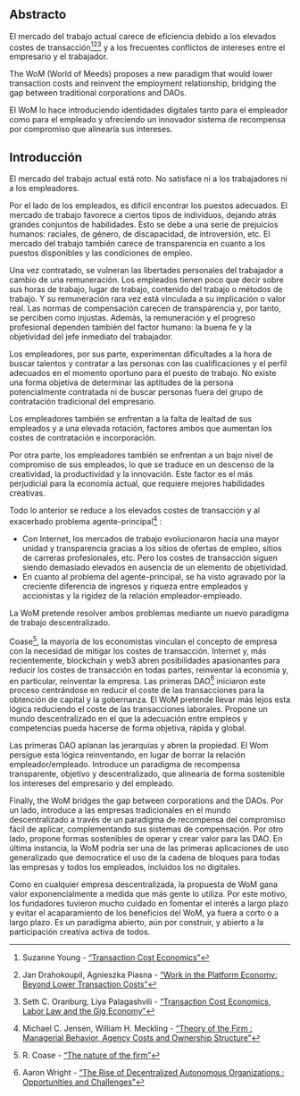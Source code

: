 

## Abstracto

El mercado del trabajo actual carece de eficiencia debido a los elevados costes de transacción[^1][^2][^3] y a los frecuentes conflictos de intereses entre el empresario y el trabajador.

The WoM (World of Meeds) proposes a new paradigm that would lower transaction costs and reinvent the employment relationship, bridging the gap between traditional corporations and DAOs.

El WoM lo hace introduciendo identidades digitales tanto para el empleador como para el empleado y ofreciendo un innovador sistema de recompensa por compromiso que alinearía sus intereses.

## Introducción

El mercado del trabajo actual está roto. No satisface ni a los trabajadores ni a los empleadores.

Por el lado de los empleados, es difícil encontrar los puestos adecuados. El mercado de trabajo favorece a ciertos tipos de individuos, dejando atrás grandes conjuntos de habilidades. Esto se debe a una serie de prejuicios humanos: raciales, de género, de discapacidad, de introversión, etc. El mercado del trabajo también carece de transparencia en cuanto a los puestos disponibles y las condiciones de empleo.

Una vez contratado, se vulneran las libertades personales del trabajador a cambio de una remuneración. Los empleados tienen poco que decir sobre sus horas de trabajo, lugar de trabajo, contenido del trabajo o métodos de trabajo. Y su remuneración rara vez está vinculada a su implicación o valor real. Las normas de compensación carecen de transparencia y, por tanto, se perciben como injustas. Además, la remuneración y el progreso profesional dependen también del factor humano: la buena fe y la objetividad del jefe inmediato del trabajador.

Los empleadores, por sus parte, experimentan dificultades a la hora de buscar talentos y contratar a las personas con las cualificaciones y el perfil adecuados en el momento oportuno para el puesto de trabajo. No existe una forma objetiva de determinar las aptitudes de la persona potencialmente contratada ni de buscar personas fuera del grupo de contratación tradicional del empresario.

Los empleadores también se enfrentan a la falta de lealtad de sus empleados y a una elevada rotación, factores ambos que aumentan los costes de contratación e incorporación.

Por otra parte, los empleadores también se enfrentan a un bajo nivel de compromiso de sus empleados, lo que se traduce en un descenso de la creatividad, la productividad y la innovación. Este factor es el más perjudicial para la economía actual, que requiere mejores habilidades creativas.

Todo lo anterior se reduce a los elevados costes de transacción y al exacerbado problema agente-principal[^4] :

- Con Internet, los mercados de trabajo evolucionaron hacia una mayor unidad y transparencia gracias a los sitios de ofertas de empleo, sitios de carreras profesionales, etc. Pero los costes de transacción siguen siendo demasiado elevados en ausencia de un elemento de objetividad.
- En cuanto al problema del agente-principal, se ha visto agravado por la creciente diferencia de ingresos y riqueza entre empleados y accionistas y la rigidez de la relación empleador-empleado.

La WoM pretende resolver ambos problemas mediante un nuevo paradigma de trabajo descentralizado.

Coase[^5], la mayoría de los economistas vinculan el concepto de empresa con la necesidad de mitigar los costes de transacción. Internet y, más recientemente, blockchain y web3 abren posibilidades apasionantes para reducir los costes de transacción en todas partes, reinventar la economía y, en particular, reinventar la empresa. Las primeras DAO[^6] iniciaron este proceso centrándose en reducir el coste de las transacciones para la obtención de capital y la gobernanza. El WoM pretende llevar más lejos esta lógica reduciendo el coste de las transacciones laborales. Propone un mundo descentralizado en el que la adecuación entre empleos y competencias pueda hacerse de forma objetiva, rápida y global.

Las primeras DAO aplanan las jerarquías y abren la propiedad. El Wom persigue esta lógica reinventando, en lugar de borrar la relación empleador/empleado. Introduce un paradigma de recompensa transparente, objetivo y descentralizado, que alinearía de forma sostenible los intereses del empresario y del empleado.

Finally, the WoM bridges the gap between corporations and the DAOs. Por un lado, introduce a las empresas tradicionales en el mundo descentralizado a través de un paradigma de recompensa del compromiso fácil de aplicar, complementando sus sistemas de compensación. Por otro lado, propone formas sostenibles de operar y crear valor para las DAO. En última instancia, la WoM podría ser una de las primeras aplicaciones de uso generalizado que democratice el uso de la cadena de bloques para todas las empresas y todos los empleados, incluidos los no digitales.

Como en cualquier empresa descentralizada, la propuesta de WoM gana valor exponencialmente a medida que más gente lo utiliza. Por este motivo, los fundadores tuvieron mucho cuidado en fomentar el interés a largo plazo y evitar el acaparamiento de los beneficios del WoM, ya fuera a corto o a largo plazo. Es un paradigma abierto, aún por construir, y abierto a la participación creativa activa de todos.


[^1]: Suzanne Young - [“Transaction Cost Economics”](https://www.academia.edu/24703426/Transaction_Cost_Economics)
[^2]: Jan Drahokoupil, Agnieszka Piasna - [“Work in the Platform Economy: Beyond Lower Transaction Costs”](https://www.intereconomics.eu/contents/year/2017/number/6/article/work-in-the-platform-economy-beyond-lower-transaction-costs.html)
[^3]: Seth C. Oranburg, Liya Palagashvili - [“Transaction Cost Economics, Labor Law and the Gig Economy”](https://dsc.duq.edu/cgi/viewcontent.cgi?article=1115&context=law-faculty-scholarship)
[^4]: Michael C. Jensen, William H. Meckling - [“Theory of the Firm : Managerial Behavior, Agency Costs and Ownership Structure”](https://www.sfu.ca/~wainwrig/Econ400/jensen-meckling.pdf)
[^5]: R. Coase - [“The nature of the firm”](http://econdse.org/wp-content/uploads/2014/09/firm-coase.pdf)
[^6]: Aaron Wright - [“The Rise of Decentralized Autonomous Organizations : Opportunities and Challenges”](https://stanford-jblp.pubpub.org/pub/rise-of-daos/release/1)

